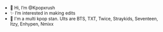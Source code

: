 - 🌸 Hi, I’m @Kpopxrush
- ✨ I’m interested in making edits
- 🦋 I'm a multi kpop stan. Ults are BTS, TXT, Twice, Straykids, Seventeen, Itzy, Enhypen, Nmixx

<!---
Kpopxrush/Kpopxrush is a ✨ special ✨ repository because its `README.md` (this file) appears on your GitHub profile.
You can click the Preview link to take a look at your changes.
--->
